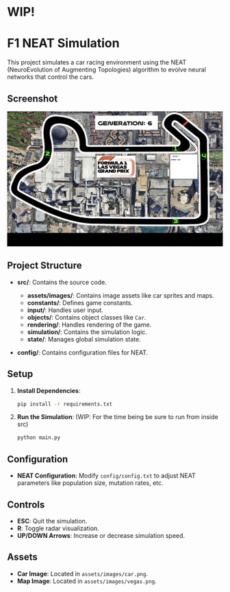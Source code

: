 # WIP!


# F1 NEAT Simulation

This project simulates a car racing environment using the NEAT (NeuroEvolution of Augmenting Topologies) algorithm to evolve neural networks that control the cars.

## Screenshot

![Simulation Screenshot](./src/assets/images/screenshot.png)

## Project Structure

- **src/**: Contains the source code.
  - **assets/images/**: Contains image assets like car sprites and maps.
  - **constants/**: Defines game constants.
  - **input/**: Handles user input.
  - **objects/**: Contains object classes like `Car`.
  - **rendering/**: Handles rendering of the game.
  - **simulation/**: Contains the simulation logic.
  - **state/**: Manages global simulation state.

- **config/**: Contains configuration files for NEAT.

## Setup

1. **Install Dependencies**:
   ```bash
   pip install -r requirements.txt
   ```

2. **Run the Simulation**:
  (WIP: For the time being be sure to run from inside src)
   ```bash
   python main.py
   ```

## Configuration

- **NEAT Configuration**: Modify `config/config.txt` to adjust NEAT parameters like population size, mutation rates, etc.

## Controls

- **ESC**: Quit the simulation.
- **R**: Toggle radar visualization.
- **UP/DOWN Arrows**: Increase or decrease simulation speed.

## Assets

- **Car Image**: Located in `assets/images/car.png`.
- **Map Image**: Located in `assets/images/vegas.png`.
